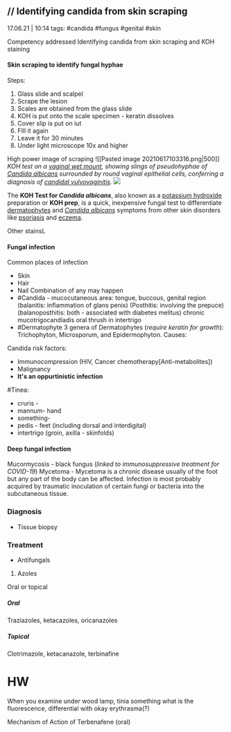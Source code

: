 // Identifying candida from skin scraping
--------------------------
17.06.21 | 10:14
tags: #candida #fungus #genital #skin

Competency addressed
Identifying candida from skin scraping and KOH staining

#### Skin scraping to identify fungal hyphae
Steps:
1. Glass slide and scalpel
2. Scrape the lesion 
3. Scales are obtained from the glass slide
4. KOH is put onto the scale specimen - keratin dissolves
5. Cover slip is put on iut
6.  FIll it again
7.  Leave it for 30 minutes
8.  Under light microscope 10x and higher

High power image of scraping
![[Pasted image 20210617103316.png|500]]
*KOH test on a [vaginal wet mount](https://en.wikipedia.org/wiki/Vaginal_wet_mount "Vaginal wet mount"), showing slings of pseudohyphae of _[Candida albicans](https://en.wikipedia.org/wiki/Candida_albicans)_ surrounded by round vaginal epithelial cells, conferring a diagnosis of [candidal vulvovaginitis](https://en.wikipedia.org/wiki/Candidal_vulvovaginitis "Candidal vulvovaginitis").*
![](https://upload.wikimedia.org/wikipedia/commons/thumb/3/38/Vaginal_wet_mount_of_candidal_vulvovaginitis.jpg/220px-Vaginal_wet_mount_of_candidal_vulvovaginitis.jpg)

The **KOH Test for _Candida albicans_**, also known as a [potassium hydroxide](https://en.wikipedia.org/wiki/Potassium_hydroxide "Potassium hydroxide") preparation or **KOH prep**, is a quick, inexpensive fungal test to differentiate [dermatophytes](https://en.wikipedia.org/wiki/Dermatophyte) and _[Candida albicans](https://en.wikipedia.org/wiki/Candida_albicans "Candida albicans")_ symptoms from other skin disorders like [psoriasis](https://en.wikipedia.org/wiki/Psoriasis "Psoriasis") and [eczema](https://en.wikipedia.org/wiki/Eczema "Tinea unguium").


Other stainsL
#### Fungal infection

Common places of infection
- Skin
- Hair
- Nail
Combination of any may happen
- #Candida - mucocutaneous area: tongue, buccous, genital region
(balanitis: inflammation of glans penis)
(Posthitis: involving the prepuce)
(balanoposthitis: both - associated with diabetes melitus)
chronic mucotrigocandiadis
oral thrush in intertrigo
- #Dermatophyte
3 genera of Dermatophytes (*require keratin for growth*): Trichophyton, Microsporum, and Epidermophyton. 
Causes:

Candida risk factors:
- Immunocompression (HIV, Cancer chemotherapy[Anti-metabolites])
- Malignancy
- **It's an oppurtinistic infection**

#Tinea:
- cruris - 
- mannum- hand
- something-
- pedis - feet (including dorsal and interdigital)
- intertrigo (groin, axilla - skinfolds)

#### Deep fungal infection
Mucormycosis - black fungus (*linked to immunosuppressive treatment for COVID-19*)
Mycetoma - Mycetoma is a chronic disease usually of the foot but any part of the body can be affected. Infection is most probably acquired by traumatic inoculation of certain fungi or bacteria into the subcutaneous tissue.

### Diagnosis
- Tissue biopsy

### Treatment
- Antifungals 
1. Azoles

Oral or topical
##### Oral
Traziazoles, ketacazoles, oricanazoles

##### Topical
Clotrimazole, ketacanazole, terbinafine

# HW 
When you examine under wood lamp, tinia something what is the fluorescence, differential with okay erythrasma(?)

Mechanism of Action of Terbenafene (oral)